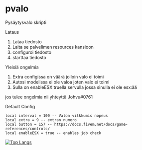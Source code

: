 # pvalo
Pysäytysvalo skripti

Lataus
1. Lataa tiedosto
2. Laita se palvelimen resources kansioon
3. configuroi tiedosto
4. starttaa tiedosto

Yleisiä ongelmia

1. Extra configissa on väärä jolloin valo ei toimi
2. Autosi modelissa ei ole valoa joten valo ei toimi
3. Sulla on enableESX truella servulla jossa sinulla ei ole esx:ää

jos tulee ongelmia nii yhteyttä Johvu#0761

Default Config

    local interval = 100 -- Valon vilkkumis nopeus
    local extra = 9 -- extran numero
    local button = 157 -- https://docs.fivem.net/docs/game-references/controls/
    local enableESX = true -- enables job check

[![Top Langs](https://github-readme-stats.vercel.app/api/top-langs/?username=johvu&exclude_repo=pvalo,johvu.github.io)](https://github.com/Johvu/pvalo)
